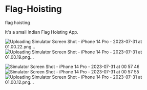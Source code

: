 
# Flag-Hoisting
flag hoisting

It's a small Indian Flag Hoisting App. 

![Uploading Simulator Screen Shot - iPhone 14 Pro - 2023-07-31 at 01.00.22.png…]()
![Uploading Simulator Screen Shot - iPhone 14 Pro - 2023-07-31 at 01.00.19.png…]()

![Simulator Screen Shot - iPhone 14 Pro - 2023-07-31 at 00 57 46](https://github.com/pavan-kumar-arepu/Flag-Hoisting/assets/13812858/9dd3408d-ef93-4bec-88ff-38a79791b57c)
![Simulator Screen Shot - iPhone 14 Pro - 2023-07-31 at 00 57 55](https://github.com/pavan-kumar-arepu/Flag-Hoisting/assets/13812858/e14a2e28-26b8-4a40-acda-c432f59b87e0)
![Uploading Simulator Screen Shot - iPhone 14 Pro - 2023-07-31 at 01.00.12.png…]()
